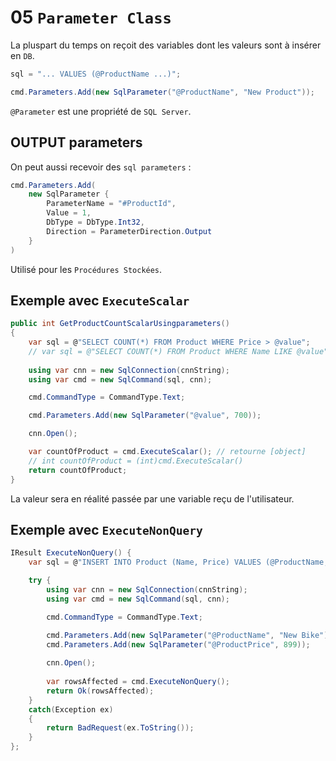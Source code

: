 # 05 `Parameter Class`

La pluspart du temps on reçoit des variables dont les valeurs sont à insérer en `DB`.

```cs
sql = "... VALUES (@ProductName ...)";

cmd.Parameters.Add(new SqlParameter("@ProductName", "New Product"));
```

`@Parameter` est une propriété de `SQL Server`.

## OUTPUT parameters

On peut aussi recevoir des `sql parameters` :

```cs
cmd.Parameters.Add(
	new SqlParameter {
        ParameterName = "#ProductId",
        Value = 1,
        DbType = DbType.Int32,
        Direction = ParameterDirection.Output
    }
)
```

Utilisé pour les `Procédures Stockées`.



## Exemple avec `ExecuteScalar`

```cs
public int GetProductCountScalarUsingparameters()
{
    var sql = @"SELECT COUNT(*) FROM Product WHERE Price > @value";
	// var sql = @"SELECT COUNT(*) FROM Product WHERE Name LIKE @value";
    
    using var cnn = new SqlConnection(cnnString);
    using var cmd = new SqlCommand(sql, cnn);

    cmd.CommandType = CommandType.Text;

    cmd.Parameters.Add(new SqlParameter("@value", 700));

    cnn.Open();

    var countOfProduct = cmd.ExecuteScalar(); // retourne [object]
    // int countOfProduct = (int)cmd.ExecuteScalar()
    return countOfProduct;
}
```

La valeur sera en réalité passée par une variable reçu de l'utilisateur.



## Exemple avec `ExecuteNonQuery`

```cs
IResult ExecuteNonQuery() {
    var sql = @"INSERT INTO Product (Name, Price) VALUES (@ProductName, @ProductPrice)";

    try {
        using var cnn = new SqlConnection(cnnString);
        using var cmd = new SqlCommand(sql, cnn);

        cmd.CommandType = CommandType.Text;

        cmd.Parameters.Add(new SqlParameter("@ProductName", "New Bike"));
        cmd.Parameters.Add(new SqlParameter("@ProductPrice", 899));
        
        cnn.Open();
            
        var rowsAffected = cmd.ExecuteNonQuery();
        return Ok(rowsAffected);
    }
    catch(Exception ex)
    {
        return BadRequest(ex.ToString());
    }
};
```

